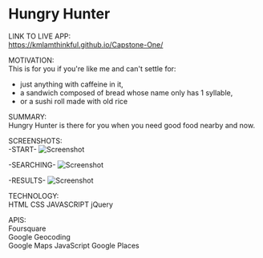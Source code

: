 # Hungry Hunter
LINK TO LIVE APP:</br>
https://kmlamthinkful.github.io/Capstone-One/ </br>

MOTIVATION:</br>
This is for you if you're like me and can't settle for:</br> 
 -  just anything with caffeine in it, </br>
 -  a sandwich composed of bread whose name only has 1 syllable,</br>
 -  or a sushi roll made with old rice

SUMMARY:
</br>
Hungry Hunter is there for you when you need good food nearby and now.

SCREENSHOTS:</br>
-START-
![Screenshot](https://github.com/kmlamthinkful/Capstone-One/blob/master/screenshots/Capstone%20One_%20Hungry%20Hunter%20-%20Start%20Page.png)

-SEARCHING-
![Screenshot](https://github.com/kmlamthinkful/Capstone-One/blob/master/screenshots/Capstone%20One_%20Hungry%20Hunter%20%20-%20Search.png)

-RESULTS-
![Screenshot](https://github.com/kmlamthinkful/Capstone-One/blob/master/screenshots/Capstone%20One_%20Hungry%20Hunter%20-%20Results.png)


TECHNOLOGY:
</br>
HTML
CSS
JAVASCRIPT
jQuery

APIS:</br>
Foursquare</br>
Google Geocoding  
Google Maps JavaScript
Google Places
